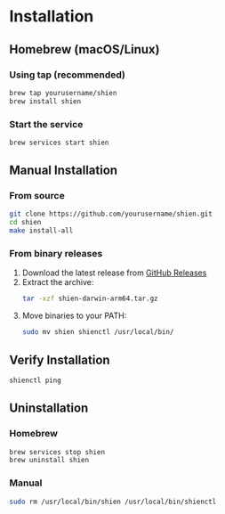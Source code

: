 # Installation

## Homebrew (macOS/Linux)

### Using tap (recommended)

```bash
brew tap yourusername/shien
brew install shien
```

### Start the service

```bash
brew services start shien
```

## Manual Installation

### From source

```bash
git clone https://github.com/yourusername/shien.git
cd shien
make install-all
```

### From binary releases

1. Download the latest release from [GitHub Releases](https://github.com/yourusername/shien/releases)
2. Extract the archive:
   ```bash
   tar -xzf shien-darwin-arm64.tar.gz
   ```
3. Move binaries to your PATH:
   ```bash
   sudo mv shien shienctl /usr/local/bin/
   ```

## Verify Installation

```bash
shienctl ping
```

## Uninstallation

### Homebrew

```bash
brew services stop shien
brew uninstall shien
```

### Manual

```bash
sudo rm /usr/local/bin/shien /usr/local/bin/shienctl
```